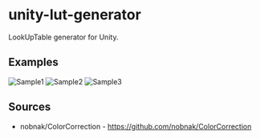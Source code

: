 unity-lut-generator
=================

LookUpTable generator for Unity.

## Examples

![Sample1](https://raw.githubusercontent.com/mattatz/unity-lut-generator/master/Captures/Sample1.png)
![Sample2](https://raw.githubusercontent.com/mattatz/unity-lut-generator/master/Captures/Sample2.png)
![Sample3](https://raw.githubusercontent.com/mattatz/unity-lut-generator/master/Captures/Sample3.png)

## Sources

- nobnak/ColorCorrection - https://github.com/nobnak/ColorCorrection

